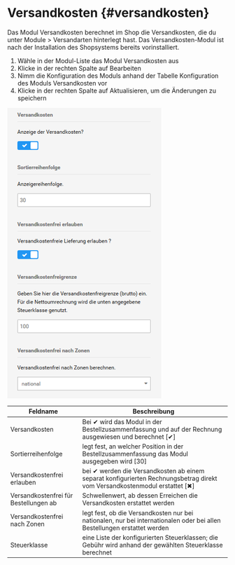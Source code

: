 # Versandkosten {#versandkosten}

Das Modul Versandkosten berechnet im Shop die Versandkosten, die du unter Module \> Versandarten hinterlegt hast. Das Versandkosten-Modul ist nach der Installation des Shopsystems bereits vorinstalliert.

1.  Wähle in der Modul-Liste das Modul Versandkosten aus
2.  Klicke in der rechten Spalte auf Bearbeiten
3.  Nimm die Konfiguration des Moduls anhand der Tabelle Konfiguration des Moduls Versandkosten vor
4.  Klicke in der rechten Spalte auf Aktualisieren, um die Änderungen zu speichern

![](Bilder/Abb075_KonfigurationsmaskeVersandkosten.PNG "Konfigurationsmaske Versandkosten")

|Feldname|Beschreibung|
|--------|------------|
|Versandkosten|Bei ✔ wird das Modul in der Bestellzusammenfassung und auf der Rechnung ausgewiesen und berechnet \[✔\]|
|Sortierreihenfolge|legt fest, an welcher Position in der Bestellzusammenfassung das Modul ausgegeben wird \[30\]|
|Versandkostenfrei erlauben|bei ✔ werden die Versandkosten ab einem separat konfigurierten Rechnungsbetrag direkt vom Versandkostenmodul erstattet \[✖\]|
|Versandkostenfrei für Bestellungen ab|Schwellenwert, ab dessen Erreichen die Versandkosten erstattet werden|
|Versandkostenfrei nach Zonen|legt fest, ob die Versandkosten nur bei nationalen, nur bei internationalen oder bei allen Bestellungen erstattet werden|
|Steuerklasse|eine Liste der konfigurierten Steuerklassen; die Gebühr wird anhand der gewählten Steuerklasse berechnet|



